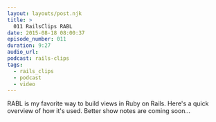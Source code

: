 ```yaml
---
layout: layouts/post.njk
title: >
  011 RailsClips RABL
date: 2015-08-18 08:00:37
episode_number: 011
duration: 9:27
audio_url:
podcast: rails-clips
tags:
  - rails_clips
  - podcast
  - video
---
```


RABL is my favorite way to build views in Ruby on Rails. Here's a quick overview of how it's used. Better show notes are coming soon...
